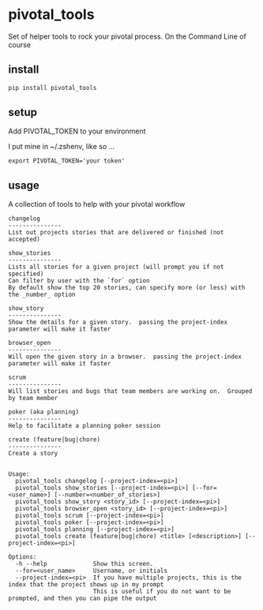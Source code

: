 pivotal_tools
=============

Set of helper tools to rock your pivotal process.  On the Command Line of course


install
-------

```bash
pip install pivotal_tools
```


setup
-----
Add PIVOTAL_TOKEN to your environment

I put mine in ~/.zshenv, like so ...

`export PIVOTAL_TOKEN='your token'`

usage
-----

A collection of tools to help with your pivotal workflow

```
changelog
---------------
List out projects stories that are delivered or finished (not accepted)

show_stories
---------------
Lists all stories for a given project (will prompt you if not specified)
Can filter by user with the `for` option
By default show the top 20 stories, can specify more (or less) with the _number_ option

show_story
---------------
Show the details for a given story.  passing the project-index parameter will make it faster

browser_open
---------------
Will open the given story in a browser.  passing the project-index parameter will make it faster

scrum
---------------
Will list stories and bugs that team members are working on.  Grouped by team member

poker (aka planning)
---------------
Help to facilitate a planning poker session

create (feature|bug|chore)
---------------
Create a story


Usage:
  pivotal_tools changelog [--project-index=<pi>]
  pivotal_tools show_stories [--project-index=<pi>] [--for=<user_name>] [--number=<number_of_stories>]
  pivotal_tools show_story <story_id> [--project-index=<pi>]
  pivotal_tools browser_open <story_id> [--project-index=<pi>]
  pivotal_tools scrum [--project-index=<pi>]
  pivotal_tools poker [--project-index=<pi>]
  pivotal_tools planning [--project-index=<pi>]
  pivotal_tools create (feature|bug|chore) <title> [<description>] [--project-index=<pi>]

Options:
  -h --help             Show this screen.
  --for=<user_name>     Username, or initials
  --project-index=<pi>  If you have multiple projects, this is the index that the project shows up in my prompt
                        This is useful if you do not want to be prompted, and then you can pipe the output

```